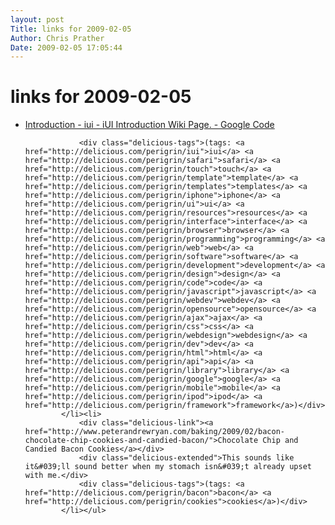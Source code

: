 ```yaml
---
layout: post
Title: links for 2009-02-05  
Author: Chris Prather
Date: 2009-02-05 17:05:44
---
```


# links for 2009-02-05
<ul class="delicious"><li>
                <div class="delicious-link"><a href="http://code.google.com/p/iui/wiki/Introduction">Introduction - iui - iUI Introduction Wiki Page. - Google Code</a></div>
                
                <div class="delicious-tags">(tags: <a href="http://delicious.com/perigrin/iui">iui</a> <a href="http://delicious.com/perigrin/safari">safari</a> <a href="http://delicious.com/perigrin/touch">touch</a> <a href="http://delicious.com/perigrin/template">template</a> <a href="http://delicious.com/perigrin/templates">templates</a> <a href="http://delicious.com/perigrin/iphone">iphone</a> <a href="http://delicious.com/perigrin/ui">ui</a> <a href="http://delicious.com/perigrin/resources">resources</a> <a href="http://delicious.com/perigrin/interface">interface</a> <a href="http://delicious.com/perigrin/browser">browser</a> <a href="http://delicious.com/perigrin/programming">programming</a> <a href="http://delicious.com/perigrin/web">web</a> <a href="http://delicious.com/perigrin/software">software</a> <a href="http://delicious.com/perigrin/development">development</a> <a href="http://delicious.com/perigrin/design">design</a> <a href="http://delicious.com/perigrin/code">code</a> <a href="http://delicious.com/perigrin/javascript">javascript</a> <a href="http://delicious.com/perigrin/webdev">webdev</a> <a href="http://delicious.com/perigrin/opensource">opensource</a> <a href="http://delicious.com/perigrin/ajax">ajax</a> <a href="http://delicious.com/perigrin/css">css</a> <a href="http://delicious.com/perigrin/webdesign">webdesign</a> <a href="http://delicious.com/perigrin/dev">dev</a> <a href="http://delicious.com/perigrin/html">html</a> <a href="http://delicious.com/perigrin/api">api</a> <a href="http://delicious.com/perigrin/library">library</a> <a href="http://delicious.com/perigrin/google">google</a> <a href="http://delicious.com/perigrin/mobile">mobile</a> <a href="http://delicious.com/perigrin/ipod">ipod</a> <a href="http://delicious.com/perigrin/framework">framework</a>)</div>
            </li><li>
                <div class="delicious-link"><a href="http://www.peterandrewryan.com/baking/2009/02/bacon-chocolate-chip-cookies-and-candied-bacon/">Chocolate Chip and Candied Bacon Cookies</a></div>
                <div class="delicious-extended">This sounds like it&#039;ll sound better when my stomach isn&#039;t already upset with me.</div>
                <div class="delicious-tags">(tags: <a href="http://delicious.com/perigrin/bacon">bacon</a> <a href="http://delicious.com/perigrin/cookies">cookies</a>)</div>
            </li></ul>
